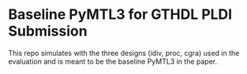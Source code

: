 Baseline PyMTL3 for GTHDL PLDI Submission
==========================================================================

This repo simulates with the three designs (idiv, proc, cgra) used in
the evaluation and is meant to be the baseline PyMTL3 in the paper.
